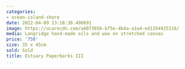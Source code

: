 ```yaml
---
categories:
- ocean-island-shore
date: 2022-04-09 13:18:38.496691
image: https://ucarecdn.com/a4873656-bf5e-4b4a-a1a4-ed1354925116/
media: Langridge hand-made oils and wax on stretched canvas
price: '750'
size: 35 x 45cm
sold: Sold
title: Estuary Paperbarks III
...
```

